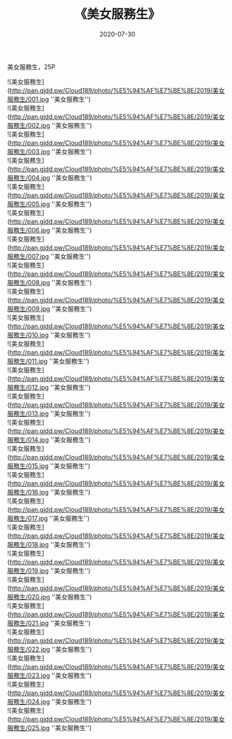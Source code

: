 ﻿---
layout: post
title:  《美女服務生》
date:   2020-07-30
img: http://pan.gjdd.pw/Cloud189/photo/%E5%94%AF%E7%BE%8E/2019/美女服務生/000.jpg
categories: [美女, 清纯, 唯美]
---

美女服務生，25P

![美女服務生](http://pan.gjdd.pw/Cloud189/photo/%E5%94%AF%E7%BE%8E/2019/美女服務生/001.jpg ''美女服務生'') <br>
![美女服務生](http://pan.gjdd.pw/Cloud189/photo/%E5%94%AF%E7%BE%8E/2019/美女服務生/002.jpg ''美女服務生'') <br>
![美女服務生](http://pan.gjdd.pw/Cloud189/photo/%E5%94%AF%E7%BE%8E/2019/美女服務生/003.jpg ''美女服務生'') <br>
![美女服務生](http://pan.gjdd.pw/Cloud189/photo/%E5%94%AF%E7%BE%8E/2019/美女服務生/004.jpg ''美女服務生'') <br>
![美女服務生](http://pan.gjdd.pw/Cloud189/photo/%E5%94%AF%E7%BE%8E/2019/美女服務生/005.jpg ''美女服務生'') <br>
![美女服務生](http://pan.gjdd.pw/Cloud189/photo/%E5%94%AF%E7%BE%8E/2019/美女服務生/006.jpg ''美女服務生'') <br>
![美女服務生](http://pan.gjdd.pw/Cloud189/photo/%E5%94%AF%E7%BE%8E/2019/美女服務生/007.jpg ''美女服務生'') <br>
![美女服務生](http://pan.gjdd.pw/Cloud189/photo/%E5%94%AF%E7%BE%8E/2019/美女服務生/008.jpg ''美女服務生'') <br>
![美女服務生](http://pan.gjdd.pw/Cloud189/photo/%E5%94%AF%E7%BE%8E/2019/美女服務生/009.jpg ''美女服務生'') <br>
![美女服務生](http://pan.gjdd.pw/Cloud189/photo/%E5%94%AF%E7%BE%8E/2019/美女服務生/010.jpg ''美女服務生'') <br>
![美女服務生](http://pan.gjdd.pw/Cloud189/photo/%E5%94%AF%E7%BE%8E/2019/美女服務生/011.jpg ''美女服務生'') <br>
![美女服務生](http://pan.gjdd.pw/Cloud189/photo/%E5%94%AF%E7%BE%8E/2019/美女服務生/012.jpg ''美女服務生'') <br>
![美女服務生](http://pan.gjdd.pw/Cloud189/photo/%E5%94%AF%E7%BE%8E/2019/美女服務生/013.jpg ''美女服務生'') <br>
![美女服務生](http://pan.gjdd.pw/Cloud189/photo/%E5%94%AF%E7%BE%8E/2019/美女服務生/014.jpg ''美女服務生'') <br>
![美女服務生](http://pan.gjdd.pw/Cloud189/photo/%E5%94%AF%E7%BE%8E/2019/美女服務生/015.jpg ''美女服務生'') <br>
![美女服務生](http://pan.gjdd.pw/Cloud189/photo/%E5%94%AF%E7%BE%8E/2019/美女服務生/016.jpg ''美女服務生'') <br>
![美女服務生](http://pan.gjdd.pw/Cloud189/photo/%E5%94%AF%E7%BE%8E/2019/美女服務生/017.jpg ''美女服務生'') <br>
![美女服務生](http://pan.gjdd.pw/Cloud189/photo/%E5%94%AF%E7%BE%8E/2019/美女服務生/018.jpg ''美女服務生'') <br>
![美女服務生](http://pan.gjdd.pw/Cloud189/photo/%E5%94%AF%E7%BE%8E/2019/美女服務生/019.jpg ''美女服務生'') <br>
![美女服務生](http://pan.gjdd.pw/Cloud189/photo/%E5%94%AF%E7%BE%8E/2019/美女服務生/020.jpg ''美女服務生'') <br>
![美女服務生](http://pan.gjdd.pw/Cloud189/photo/%E5%94%AF%E7%BE%8E/2019/美女服務生/021.jpg ''美女服務生'') <br>
![美女服務生](http://pan.gjdd.pw/Cloud189/photo/%E5%94%AF%E7%BE%8E/2019/美女服務生/022.jpg ''美女服務生'') <br>
![美女服務生](http://pan.gjdd.pw/Cloud189/photo/%E5%94%AF%E7%BE%8E/2019/美女服務生/023.jpg ''美女服務生'') <br>
![美女服務生](http://pan.gjdd.pw/Cloud189/photo/%E5%94%AF%E7%BE%8E/2019/美女服務生/024.jpg ''美女服務生'') <br>
![美女服務生](http://pan.gjdd.pw/Cloud189/photo/%E5%94%AF%E7%BE%8E/2019/美女服務生/025.jpg ''美女服務生'') <br>
